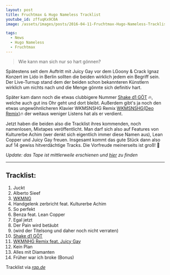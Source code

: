 ```yaml
---
layout: post
title: Fruchtmax & Hugo Nameless Tracklist
youtube_id: zffuqKx9C0A
image: /assets/images/posts/2016-04-11-Fruchtmax-Hugo-Nameless-Tracklist.jpg

tags:
  - News
  - Hugo Nameless
  - Fruchtmax
---
```

> Wie kann man sich nur so hart gönnen?

<!--more-->
Spätestens seit dem Auftritt mit Juicy Gay vor dem LGoony & Crack Ignaz Konzert im Lido in Berlin sollten die beiden wirklich jedem ein Begriff sein. Der Live-Turnup stand dem der beiden schon bekannteren Künstlern wirklich um nichts nach und die Menge gönnte sich definitiv hart.

Später kam dann noch die etwas clubbigere Nummer [Shake d1 GÖT](https://www.youtube.com/watch?v=3SwvEMo0_-k) :fire:, welche auch gut ins Ohr geht und dort bleibt. Außerdem gibt's ja noch den etwas ungewöhnlicheren Klavier WKMSNSHG Remix [WKMSNSHG(Deo Remix)](https://soundcloud.com/duzoe/frucht-max-x-hugo-nameless-wkmsnshg-deo-remix):fire: der weitaus weniger Listens hat als er verdient.

Jetzt haben die beiden also die Tracklist ihres kommenden, noch namenlosen, Mixtapes veröffentlicht. Man darf sich also auf Features von Kulturerbe Achim (wer denkt sich eigentlich immer diese Namen aus), Lean Copper und Juicy Gay freuen. Insgesamt kommt das gute Stück dann also auf 14 gewiss hitverdächtige Tracks. Die Vorfreude meinerseits ist groß! :100:

*Update: das Tape ist mittlerweile erschienen und [hier](/2016/04/17/Fruchtmax-Hugo-Nameless-Auf-der-Suche-nach-dem-Hak/) zu finden*

***

## Tracklist:

1. Juckt
2. Alberto Sieef
3. [WKM$N$G](https://www.youtube.com/watch?v=32VwbqU_fjI)
4. Handgelenk zerbricht feat. Kulturerbe Achim
5. So perfekt
6. Benza feat. Lean Copper
7. Egal jetzt
8. Der Pain wird betäubt
9. (wird der Titelsong und daher noch nicht verraten)
10. [Shake d1 GÖT](https://www.youtube.com/watch?v=3SwvEMo0_-k)
11. [WKM$N$HG Remix feat. Juicy Gay](https://www.youtube.com/watch?v=zffuqKx9C0A)
12. Kein Plan
13. Alles mit Diamanten
14. Früher war ich broke (Bonus)

Tracklist via *[rap.de](http://rap.de/news/79465-fruchtmax-hugo-nameless-veroeffentlichen-tracklist-vom-kommendem-mixtape/)*
